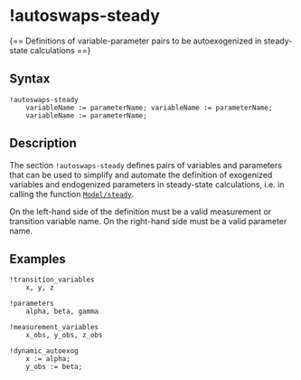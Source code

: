 # !autoswaps-steady

{== Definitions of variable-parameter pairs to be autoexogenized in steady-state calculations ==}


## Syntax

    !autoswaps-steady
        variableName := parameterName; variableName := parameterName;
        variableName := parameterName;


## Description

The section `!autoswaps-steady` defines pairs of variables and parameters
that can be used to simplify and automate the definition of exogenized
variables and endogenized parameters in steady-state calculations, i.e.
in calling the function [`Model/steady`](../model/steady).

On the left-hand side of the definition must be a valid measurement or
transition variable name. On the right-hand side must be a valid
parameter name.


## Examples

```iris
!transition_variables
    x, y, z

!parameters
    alpha, beta, gamma

!measurement_variables
    x_obs, y_obs, z_obs

!dynamic_autoexog
    x := alpha;
    y_obs := beta;
```

